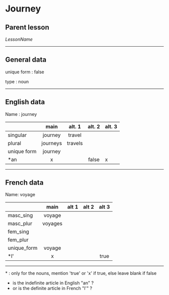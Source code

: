 # Journey

## Parent lesson

_LessonName_

---

## General data

unique form : false

type : noun

---

## English data

Name : journey

|             |   main   | alt. 1  | alt. 2 | alt. 3 |
| :---------- | :------: | :-----: | :----: | ------ |
| singular    | journey  | travel  |        |        |
| plural      | journeys | travels |        |        |
| unique form | journey  |         |        |        |
| \*an        |    x     |         | false  | x      |

---

## French data

Name: voyage

|             |  main   | alt 1 | alt 2 | alt 3 |
| :---------- | :-----: | :---: | :---: | :---: |
| masc_sing   | voyage  |       |       |       |
| masc_plur   | voyages |       |       |       |
| fem_sing    |         |       |       |       |
| fem_plur    |         |       |       |       |
| unique_form | voyage  |       |       |       |
| \*l'        |    x    |       |       | true  |

---

\* : only for the nouns, mention 'true' or 'x' if true, else leave blank if false

- is the indefinite article in English "an" ?
- or is the definite article in French "l'" ?
